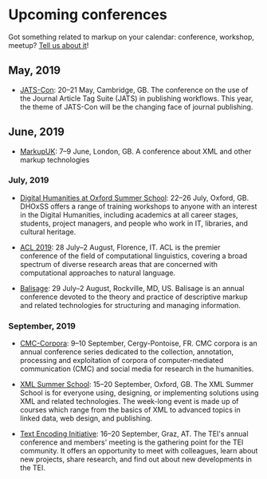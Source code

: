 # Upcoming conferences

Got something related to markup on your calendar: conference, workshop, meetup?
[Tell us about it](/contact.html)!

## May, 2019

* [JATS-Con](https://www.eventsforce.net/wgcconferencecentre/frontend/reg/thome.csp?pageID=5088&eventID=17&traceRedir=2):
  20–21 May, Cambridge, GB. The conference on the use of the Journal
  Article Tag Suite (JATS) in publishing workflows. This year, the
  theme of JATS-Con will be the changing face of journal publishing.

## June, 2019

* [MarkupUK](https://markupuk.org/): 7–9 June, London, GB. A
  conference about XML and other markup technologies

### July, 2019

* [Digital Humanities at Oxford Summer
  School](http://www.oerc.ox.ac.uk/dhoxss-2019): 22–26 July, Oxford,
  GB. DHOxSS offers a range of training workshops to anyone with an
  interest in the Digital Humanities, including academics at all
  career stages, students, project managers, and people who work in
  IT, libraries, and cultural heritage.

* [ACL 2019](http://www.acl2019.org/EN/): 28 July–2 August, Florence,
  IT. ACL is the premier conference of the field of computational
  linguistics, covering a broad spectrum of diverse research areas
  that are concerned with computational approaches to natural
  language.

* [Balisage](https://www.balisage.net/): 29 July–2 August, Rockville,
  MD, US. Balisage is an annual conference devoted to the theory and
  practice of descriptive markup and related technologies for
  structuring and managing information.

### September, 2019

* [CMC-Corpora](https://www.u-cergy.fr/fr/laboratoires/idhn/actualites/cmc-corpora-conference-2019.html):
  9–10 September, Cergy-Pontoise, FR. CMC corpora is an annual
  conference series dedicated to the collection, annotation,
  processing and exploitation of corpora of computer-mediated
  communication (CMC) and social media for research in the humanities.

* [XML Summer School](https://xmlsummerschool.com/): 15–20 September,
  Oxford, GB. The XML Summer School is for everyone using, designing,
  or implementing solutions using XML and related technologies. The
  week-long event is made up of courses which range from the basics of
  XML to advanced topics in linked data, web design, and publishing.

* [Text Encoding Initiative](https://graz-2019.tei-c.org/): 16–20
  September, Graz, AT. The TEI's annual conference and members'
  meeting is the gathering point for the TEI community. It offers an
  opportunity to meet with colleagues, learn about new projects, share
  research, and find out about new developments in the TEI.
